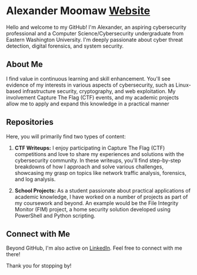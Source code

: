 # Alexander Moomaw [Website](https://alhumaw.github.io)

Hello and welcome to my GitHub! I'm Alexander, an aspiring cybersecurity professional and a Computer Science/Cybersecurity undergraduate from Eastern Washington University. I'm deeply passionate about cyber threat detection, digital forensics, and system security.

## About Me

I find value in continuous learning and skill enhancement. You'll see evidence of my interests in various aspects of cybersecurity, such as Linux-based infrastructure security, cryptography, and web exploitation. My involvement Capture The Flag (CTF) events, and my academic projects allow me to apply and expand this knowledge in a practical manner

## Repositories

Here, you will primarily find two types of content:

1. **CTF Writeups:** I enjoy participating in Capture The Flag (CTF) competitions and love to share my experiences and solutions with the cybersecurity community. In these writeups, you'll find step-by-step breakdowns of how I approach and solve various challenges, showcasing my grasp on topics like network traffic analysis, forensics, and log analysis.

2. **School Projects:** As a student passionate about practical applications of academic knowledge, I have worked on a number of projects as part of my coursework and beyond. An example would be the File Integrity Monitor (FIM) project, a home security solution developed using PowerShell and Python scripting.

## Connect with Me

Beyond GitHub, I'm also active on [LinkedIn](www.linkedin.com/in/alexandermoomaw). Feel free to connect with me there!

Thank you for stopping by!
